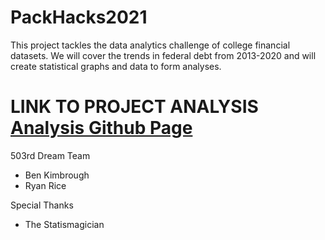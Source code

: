 # PackHacks2021

This project tackles the data analytics challenge of college financial datasets. We will cover the trends in federal debt from 2013-2020 and will create statistical graphs and data to form analyses.

# LINK TO PROJECT ANALYSIS [Analysis Github Page](https://alagyn.github.io/PackHacks2021)

503rd Dream Team
  * Ben Kimbrough
  * Ryan Rice
  
  
Special Thanks
  * The Statismagician

